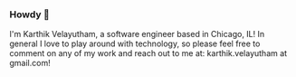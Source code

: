 ### Howdy 👋

I'm Karthik Velayutham, a software engineer based in Chicago, IL! In general I love to play around with technology, so please feel free to comment on any of my work and reach out to me at: karthik.velayutham at gmail.com!
